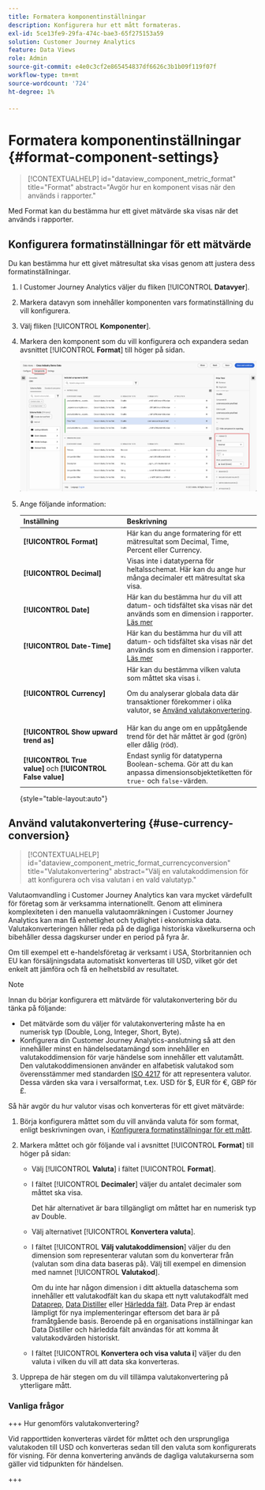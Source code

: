 ```yaml
---
title: Formatera komponentinställningar
description: Konfigurera hur ett mått formateras.
exl-id: 5ce13fe9-29fa-474c-bae3-65f275153a59
solution: Customer Journey Analytics
feature: Data Views
role: Admin
source-git-commit: e4e0c3cf2e865454837df6626c3b1b09f119f07f
workflow-type: tm+mt
source-wordcount: '724'
ht-degree: 1%

---
```


# Formatera komponentinställningar {#format-component-settings}

<!-- markdownlint-disable MD034 -->

>[!CONTEXTUALHELP]
>id="dataview_component_metric_format"
>title="Format"
>abstract="Avgör hur en komponent visas när den används i rapporter."

<!-- markdownlint-enable MD034 -->


Med Format kan du bestämma hur ett givet mätvärde ska visas när det används i rapporter.

## Konfigurera formatinställningar för ett mätvärde

Du kan bestämma hur ett givet mätresultat ska visas genom att justera dess formatinställningar.

1. I Customer Journey Analytics väljer du fliken [!UICONTROL **Datavyer**].

1. Markera datavyn som innehåller komponenten vars formatinställning du vill konfigurera.

1. Välj fliken [!UICONTROL **Komponenter**].

1. Markera den komponent som du vill konfigurera och expandera sedan avsnittet [!UICONTROL **Format**] till höger på sidan.

   ![Formatinställningar](../assets/format-settings.png)

1. Ange följande information:

   | Inställning | Beskrivning |
   | --- | --- |
   | **[!UICONTROL Format]** | Här kan du ange formatering för ett mätresultat som Decimal, Time, Percent eller Currency. |
   | **[!UICONTROL Decimal]** | Visas inte i datatyperna för heltalsschemat. Här kan du ange hur många decimaler ett mätresultat ska visa. |
   | **[!UICONTROL Date]** | Här kan du bestämma hur du vill att datum- och tidsfältet ska visas när det används som en dimension i rapporter. [Läs mer](../../use-cases/data-views/data-views-usecases.md#date-and-date-time-use-cases) |
   | **[!UICONTROL Date-Time]** | Här kan du bestämma hur du vill att datum- och tidsfältet ska visas när det används som en dimension i rapporter. [Läs mer](../../use-cases/data-views/data-views-usecases.md#date-and-date-time-use-cases) |
   | **[!UICONTROL Currency]** | Här kan du bestämma vilken valuta som måttet ska visas i. <p>Om du analyserar globala data där transaktioner förekommer i olika valutor, se [Använd valutakonvertering](#use-currency-conversion).</p> |
   | **[!UICONTROL Show upward trend as]** | Här kan du ange om en uppåtgående trend för det här måttet är god (grön) eller dålig (röd). |
   | **[!UICONTROL True value]** och **[!UICONTROL False value]** | Endast synlig för datatyperna Boolean-schema. Gör att du kan anpassa dimensionsobjektetiketten för `true`- och `false`-värden. |

   {style="table-layout:auto"}

## Använd valutakonvertering {#use-currency-conversion}

<!-- markdownlint-disable MD034 -->

>[!CONTEXTUALHELP]
>id="dataview_component_metric_format_currencyconversion"
>title="Valutakonvertering"
>abstract="Välj en valutakoddimension för att konfigurera och visa valutan i en vald valutatyp."

<!-- markdownlint-enable MD034 -->

Valutaomvandling i Customer Journey Analytics kan vara mycket värdefullt för företag som är verksamma internationellt. Genom att eliminera komplexiteten i den manuella valutaomräkningen i Customer Journey Analytics kan man få enhetlighet och tydlighet i ekonomiska data. Valutakonverteringen håller reda på de dagliga historiska växelkurserna och bibehåller dessa dagskurser under en period på fyra år.

Om till exempel ett e-handelsföretag är verksamt i USA, Storbritannien och EU kan försäljningsdata automatiskt konverteras till USD, vilket gör det enkelt att jämföra och få en helhetsbild av resultatet.

>[!NOTE]
>
>Innan du börjar konfigurera ett mätvärde för valutakonvertering bör du tänka på följande:
>
>* Det mätvärde som du väljer för valutakonvertering måste ha en numerisk typ (Double, Long, Integer, Short, Byte).
>* Konfigurera din Customer Journey Analytics-anslutning så att den innehåller minst en händelsedatamängd som innehåller en valutakoddimension för varje händelse som innehåller ett valutamått. Den valutakoddimensionen använder en alfabetisk valutakod som överensstämmer med standarden [ISO 4217](https://www.iso.org/iso-4217-currency-codes.html) för att representera valutor. Dessa värden ska vara i versalformat, t.ex. USD för $, EUR för €, GBP för £.

Så här avgör du hur valutor visas och konverteras för ett givet mätvärde:

1. Börja konfigurera måttet som du vill använda valuta för som format, enligt beskrivningen ovan, i [Konfigurera formatinställningar för ett mått](#configure-format-settings-for-a-metric).

1. Markera måttet och gör följande val i avsnittet [!UICONTROL **Format**] till höger på sidan:

   * Välj [!UICONTROL **Valuta**] i fältet [!UICONTROL **Format**].

   * I fältet [!UICONTROL **Decimaler**] väljer du antalet decimaler som måttet ska visa.

     Det här alternativet är bara tillgängligt om måttet har en numerisk typ av Double.

   * Välj alternativet [!UICONTROL **Konvertera valuta**].

   * I fältet [!UICONTROL **Välj valutakoddimension**] väljer du den dimension som representerar valutan som du konverterar från (valutan som dina data baseras på). Välj till exempel en dimension med namnet [!UICONTROL **Valutakod**].

     Om du inte har någon dimension i ditt aktuella dataschema som innehåller ett valutakodfält kan du skapa ett nytt valutakodfält med [Dataprep](https://experienceleague.adobe.com/docs/experience-platform/data-prep/home.html), [Data Distiller](https://experienceleague.adobe.com/docs/experience-platform/query/data-distiller/overview.html) eller [Härledda fält](/help/data-views/derived-fields/derived-fields.md). Data Prep är endast lämpligt för nya implementeringar eftersom det bara är på framåtgående basis. Beroende på en organisations inställningar kan Data Distiller och härledda fält användas för att komma åt valutakodvärden historiskt.

   * I fältet [!UICONTROL **Konvertera och visa valuta i**] väljer du den valuta i vilken du vill att data ska konverteras.

1. Upprepa de här stegen om du vill tillämpa valutakonvertering på ytterligare mått.



### Vanliga frågor

+++ Hur genomförs valutakonvertering?

Vid rapporttiden konverteras värdet för måttet och den ursprungliga valutakoden till USD och konverteras sedan till den valuta som konfigurerats för visning. För denna konvertering används de dagliga valutakurserna som gäller vid tidpunkten för händelsen.

+++

